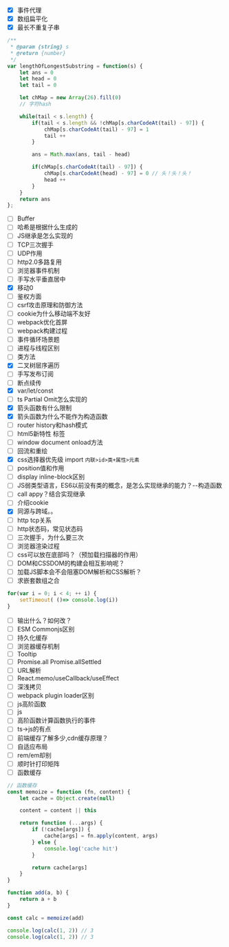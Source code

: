 - [x] 事件代理
- [x] 数组扁平化
- [x] 最长不重复子串
```javascript
/**
 * @param {string} s
 * @return {number}
 */
var lengthOfLongestSubstring = function(s) {
    let ans = 0
    let head = 0
    let tail = 0

    let chMap = new Array(26).fill(0)
    // 字符hash

    while(tail < s.length) {
        if(tail < s.length && !chMap[s.charCodeAt(tail) - 97]) {
            chMap[s.charCodeAt(tail) - 97] = 1
            tail ++
        } 

        ans = Math.max(ans, tail - head)

        if(chMap[s.charCodeAt(tail) - 97]) {
            chMap[s.charCodeAt(head) - 97] = 0 // 头！头！头！
            head ++
        }
    }
    return ans
};
```
- [ ] Buffer
- [ ] 哈希是根据什么生成的
- [ ] JS继承是怎么实现的
- [ ] TCP三次握手
- [ ] UDP作用
- [ ] http2.0多路复用
- [ ] 浏览器事件机制
- [ ] 手写水平垂直居中
- [x] 移动0
- [ ] 鉴权方面
- [ ] csrf攻击原理和防御方法
- [ ] cookie为什么移动端不友好
- [ ] webpack优化首屏
- [ ] webpack构建过程
- [ ] 事件循环场景题
- [ ] 进程与线程区别
- [ ] 类方法
- [x] 二叉树层序遍历
- [ ] 手写发布订阅
- [ ] 断点续传
- [x] var/let/const 
- [ ] ts Partial Omit怎么实现的
- [x] 箭头函数有什么限制
- [x] 箭头函数为什么不能作为构造函数
- [ ] router history和hash模式
- [ ] html5新特性 标签
- [ ] window document onload方法
- [ ] 回流和重绘
- [x] css选择器优先级  import `内联>id>类+属性>元素`
- [ ] position值和作用
- [ ] display inline-block区别
- [ ] JS弱类型语言，ES6以前没有类的概念，是怎么实现继承的能力？--构造函数
- [ ] call appy？结合实现继承
- [ ] 介绍cookie
- [x] 同源与跨域。。
- [ ] http tcp关系
- [ ] http状态码，常见状态码
- [ ] 三次握手，为什么要三次
- [ ] 浏览器渲染过程
- [ ] css可以放在底部吗？（预加载扫描器的作用）
- [ ] DOM和CSSDOM的构建会相互影响呢？
- [ ] 加载JS脚本会不会阻塞DOM解析和CSS解析？
- [ ] 求嵌套数组之合
```javascript
for(var i = 0; i < 4; ++ i) {
	setTimeout( ()=> console.log(i))
}
```
- [ ] 输出什么？如何改？
- [ ] ESM Commonjs区别
- [ ] 持久化缓存
- [ ] 浏览器缓存机制
- [ ] Tooltip
- [ ] Promise.all Promise.allSettled
- [ ] URL解析
- [ ] React.memo/useCallback/useEffect
- [ ] 深浅拷贝
- [ ] webpack plugin loader区别
- [ ] js高阶函数
- [ ] js
- [ ] 高阶函数计算函数执行的事件
- [ ] ts->js的有点
- [ ] 前端缓存了解多少,cdn缓存原理？
- [ ] 自适应布局
- [ ] rem/em却别
- [ ] 顺时针打印矩阵
- [ ] 函数缓存
```javascript
// 函数缓存
const memoize = function (fn, content) {
	let cache = Object.create(null)

	content = content || this

	return function (...args) {
		if (!cache[args]) {
			cache[args] = fn.apply(content, args)
		} else {
			console.log('cache hit')
		}

		return cache[args]
	}
}

function add(a, b) {
	return a + b
}

const calc = memoize(add)

console.log(calc(1, 2)) // 3
console.log(calc(1, 2)) // 3
```
